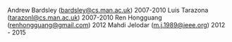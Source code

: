 Andrew Bardsley (bardsley@cs.man.ac.uk) 2007-2010
Luis Tarazona (tarazonl@cs.man.ac.uk) 2007-2010
Ren Hongguang (renhongguang@gmail.com) 2012
Mahdi Jelodar (m.j.1989@ieee.org) 2012 - 2015

